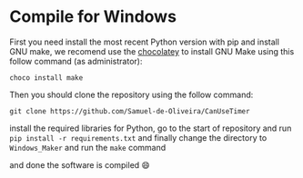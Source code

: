 # Compile for Windows
First you need install the most recent Python version
with pip and install GNU make, we recomend use the 
[chocolatey](https://chocolatey.org/install) to install
GNU Make using this follow command (as administrator):

```batchfile
choco install make
```

Then you should clone the repository using the follow command:

```batchfile
git clone https://github.com/Samuel-de-Oliveira/CanUseTimer
```

install the required libraries for Python, go to the start of
repository and run `pip install -r requirements.txt` and finally
change the directory to `Windows_Maker` and run the `make` command

and done the software is compiled :smile: